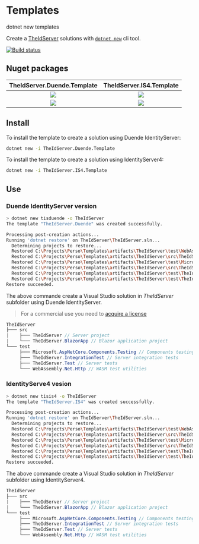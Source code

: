 # Templates
dotnet new templates

Create a [TheIdServer](https://github.com/Aguafrommars/TheIdServer) solutions with [`dotnet new`](https://docs.microsoft.com/en-us/dotnet/core/tools/dotnet-new) cli tool.

[![Build status](https://ci.appveyor.com/api/projects/status/27ytaa2e2pymg129?svg=true)](https://ci.appveyor.com/project/aguacongas/templates)

Nuget packages
--------------
|TheIdServer.Duende.Template|TheIdServer.IS4.Template|
|:------:|:------:|
|[![][TheIdServer.Duende.Template-badge]][TheIdServer.Duende.Template-nuget]|[![][TheIdServer.IS4.Template-badge]][TheIdServer.IS4.Template-nuget]|
|[![][TheIdServer.Duende.Template-downloadbadge]][TheIdServer.Duende.Template-nuget]|[![][TheIdServer.IS4.Template-downloadbadge]][TheIdServer.IS4.Template-nuget]|

[TheIdServer.Duende.Template-badge]: https://img.shields.io/nuget/v/TheIdServer.Duende.Template.svg
[TheIdServer.Duende.Template-downloadbadge]: https://img.shields.io/nuget/dt/TheIdServer.Duende.Template.svg
[TheIdServer.Duende.Template-nuget]: https://www.nuget.org/packages/TheIdServer.Duende.Template/
[TheIdServer.IS4.Template-badge]: https://img.shields.io/nuget/v/TheIdServer.IS4.Template.svg
[TheIdServer.IS4.Template-downloadbadge]: https://img.shields.io/nuget/dt/TheIdServer.IS4.Template.svg
[TheIdServer.IS4.Template-nuget]: https://www.nuget.org/packages/TheIdServer.IS4.Template/

## Install

To install the template to create a solution using Duende IdentityServer:
```bash
dotnet new -i TheIdServer.Duende.Template
```

To install the template to create a solution using IdentityServer4:
```bash
dotnet new -i TheIdServer.IS4.Template
```

## Use

### Duende IdentityServer version

```bash
> dotnet new tisduende -o TheIdServer
The template "TheIdServer.Duende" was created successfully.

Processing post-creation actions...
Running 'dotnet restore' on TheIdServer\TheIdServer.sln...
  Determining projects to restore...
  Restored C:\Projects\Perso\Templates\artifacts\TheIdServer\test\WebAssembly.Net.Http\WebAssembly.Net.Http.csproj (in 114 ms).
  Restored C:\Projects\Perso\Templates\artifacts\TheIdServer\src\TheIdServer.BlazorApp\TheIdServer.BlazorApp.csproj (in 916 ms).
  Restored C:\Projects\Perso\Templates\artifacts\TheIdServer\test\Microsoft.AspNetCore.Components.Testing\Microsoft.AspNetCore.Components.Testing.csproj (in 1.08 sec).
  Restored C:\Projects\Perso\Templates\artifacts\TheIdServer\src\TheIdServer\TheIdServer.csproj (in 2.03 sec).
  Restored C:\Projects\Perso\Templates\artifacts\TheIdServer\test\TheIdServer.Test\TheIdServer.Test.csproj (in 2.04 sec).
  Restored C:\Projects\Perso\Templates\artifacts\TheIdServer\test\TheIdServer.IntegrationTest\TheIdServer.IntegrationTest.csproj (in 2.04 sec).
Restore succeeded.
```

The above commande create a Visual Studio solution in *TheIdServer* subfolder using Duende IdentityServer. 

> For a commercial use you need to [acquire a license](https://duendesoftware.com/products/identityserver#pricing)

```cs
TheIdServer
├─── src
|    ├─── TheIdServer // Server project
|    └─── TheIdServer.BlazorApp // Blazor application project
└─── test
     ├─── Microsoft.AspNetCore.Components.Testing // Components testing utilities
     ├─── TheIdServer.IntegrationTest // Server integration tests
     ├─── TheIdServer.Test // Server tests
     └─── WebAssembly.Net.Http // WASM test utilities
```

### IdentityServe4 vesion

```bash
> dotnet new tisis4 -o TheIdServer
The template "TheIdServer.IS4" was created successfully.

Processing post-creation actions...
Running 'dotnet restore' on TheIdServer\TheIdServer.sln...
  Determining projects to restore...
  Restored C:\Projects\Perso\Templates\artifacts\TheIdServer\test\WebAssembly.Net.Http\WebAssembly.Net.Http.csproj (in 114 ms).
  Restored C:\Projects\Perso\Templates\artifacts\TheIdServer\src\TheIdServer.BlazorApp\TheIdServer.BlazorApp.csproj (in 916 ms).
  Restored C:\Projects\Perso\Templates\artifacts\TheIdServer\test\Microsoft.AspNetCore.Components.Testing\Microsoft.AspNetCore.Components.Testing.csproj (in 1.08 sec).
  Restored C:\Projects\Perso\Templates\artifacts\TheIdServer\src\TheIdServer\TheIdServer.csproj (in 2.03 sec).
  Restored C:\Projects\Perso\Templates\artifacts\TheIdServer\test\TheIdServer.Test\TheIdServer.Test.csproj (in 2.04 sec).
  Restored C:\Projects\Perso\Templates\artifacts\TheIdServer\test\TheIdServer.IntegrationTest\TheIdServer.IntegrationTest.csproj (in 2.04 sec).
Restore succeeded.
```

The above commande create a Visual Studio solution in *TheIdServer* subfolder using IdentityServer4. 

```cs
TheIdServer
├─── src
|    ├─── TheIdServer // Server project
|    └─── TheIdServer.BlazorApp // Blazor application project
└─── test
     ├─── Microsoft.AspNetCore.Components.Testing // Components testing utilities
     ├─── TheIdServer.IntegrationTest // Server integration tests
     ├─── TheIdServer.Test // Server tests
     └─── WebAssembly.Net.Http // WASM test utilities
```